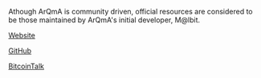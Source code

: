 Athough ArQmA is community driven, official resources are considered to be those maintained by ArQmA's initial developer, M@lbit.

[Website](https://www.arqma.com)

[GitHub](https://github.com/arqma/arqma)

[BitcoinTalk](https://bitcointalk.org/index.php?topic=4474605.0)

